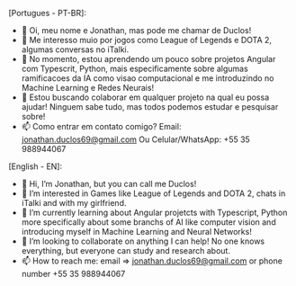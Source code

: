 [Portugues - PT-BR]:
- 👋 Oi, meu nome e Jonathan, mas pode me chamar de Duclos!
- 👀 Me interesso muio por jogos como League of Legends e DOTA 2, algumas conversas no iTalki.
- 🌱 No momento, estou aprendendo um pouco sobre projetos Angular com Typescrit, Python, mais especificamente sobre algumas ramificacoes da IA como visao computacional e me introduzindo no Machine Learning e Redes Neurais!
- 💞️ Estou buscando colaborar em qualquer projeto na qual eu possa ajudar! Ninguem sabe tudo, mas todos podemos estudar e pesquisar sobre!
- 📫 Como entrar em contato comigo? Email: jonathan.duclos69@gmail.com Ou Celular/WhatsApp: +55 35 988944067

[English - EN]: 
- 👋 Hi, I’m Jonathan, but you can call me Duclos!
- 👀 I’m interested in Games like League of Legends and DOTA 2, chats in iTalki and with my girlfriend.
- 🌱 I’m currently learning about Angular projetcts with Typescript, Python more specifically about some branchs of AI like computer vision and introducing myself in
      Machine Learning and Neural Networks!
- 💞️ I’m looking to collaborate on anything I can help! No one knows everything, but everyone can study and research about.
- 📫 How to reach me: email => jonathan.duclos69@gmail.com or phone number +55 35 988944067

<!---
SlammerNet/SlammerNet is a ✨ special ✨ repository because its `README.md` (this file) appears on your GitHub profile.
You can click the Preview link to take a look at your changes.
--->

